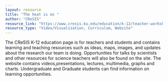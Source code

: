 ```yaml
---
layout: resource
title: "The heat is on "
author: "CReSIS"
resource_link: "https://www.cresis.ku.edu/education/k-12/teacher-workshops"
resource_type: "Video/Visualization, Curriculum, Website"
---
```


The CReSIS K-12 education page is for teachers and students and contains learning and teaching resources such as ideas, maps, images, and updates about the research our team is doing. Opportunities for talks by scientists and other resources for science teachers will also be found on the site.  The website contains videos,presentations, lectures, multimedia, graphs and charts.  Undergraduate and Graduate students can find information on learning opportunities.
